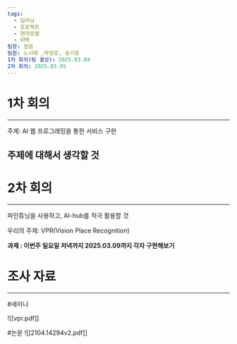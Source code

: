 ```yaml
---
tags:
  - 딥러닝
  - 프로젝트
  - 현대로템
  - VPR
팀장: 권겸
팀원: 노시태 ,박현호, 송기웅
1차 회의(팀 결성): 2025.03.04
2차 회의: 2025.03.05
---
```

# 1차 회의
---

주제: AI 웹 프로그래밍을 통한 서비스 구현

주제에 대해서 생각할 것
---
# 2차 회의
---

파인튜닝을 사용하고, AI-hub를 적극 활용할 것

우리의 주제: VPR(Vision Place Recognition)

**과제 : 이번주 일요일 저녁까지 2025.03.09까지 각자 구현해보기**


# 조사 자료
---

#세미나

![[vpr.pdf]]


#논문
![[2104.14294v2.pdf]]